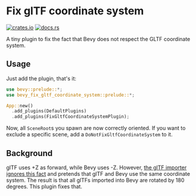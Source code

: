 # Fix glTF coordinate system

[![crates.io](https://img.shields.io/crates/v/bevy_fix_gltf_coordinate_system)](https://crates.io/crates/bevy_fix_gltf_coordinate_system)
[![docs.rs](https://docs.rs/bevy_fix_gltf_coordinate_system/badge.svg)](https://docs.rs/bevy_fix_gltf_coordinate_system)

A tiny plugin to fix the fact that Bevy does not respect the GLTF coordinate system.


## Usage

Just add the plugin, that's it:

```rust
use bevy::prelude::*;
use bevy_fix_gltf_coordinate_system::prelude::*;

App::new()
  .add_plugins(DefaultPlugins)
  .add_plugins(FixGltfCoordinateSystemPlugin);
```

Now, all `SceneRoot`s you spawn are now correctly oriented. If you want to exclude a specific scene, add a `DoNotFixGltfCoordinateSystem` to it.

## Background

glTF uses +Z as forward, while Bevy uses -Z. However, [the glTF importer ignores this fact](https://github.com/bevyengine/bevy/issues/5670) and pretends
that glTF and Bevy use the same coordinate system.
The result is that all glTFs imported into Bevy are rotated by 180 degrees. This plugin fixes that.
